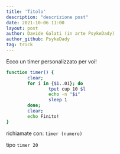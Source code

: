 ```yaml
---
title: 'Titolo'
description: "descrizione post"
date: 2021-10-06 11:00
layout: post
author: Davide Galati (in arte PsykeDady)
author_github: PsykeDady
tag: trick
---
```



Ecco un timer personalizzato per voi!  

```bash
function timer() {
        clear;
        for i in {$1..01}; do
                tput cup 10 $l
                echo -n "$i"
                sleep 1
        done;
        clear;
        echo Finito!
}
```


richiamate con: 
`timer (numero)`


tipo
`timer 20`

